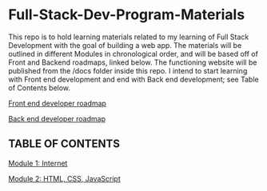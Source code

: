 # Full-Stack-Dev-Program-Materials

This repo is to hold learning materials related to my learning of Full Stack Development with the goal of building a web app. The materials will be outlined in different Modules in chronological order, and will be based off of Front and Backend roadmaps, linked below. The functioning website will be published from the /docs folder inside this repo. I intend to start learning with Front end development and end with Back end development; see Table of Contents below.


[Front end developer roadmap](https://roadmap.sh/frontend)

[Back end developer roadmap](https://roadmap.sh/backend)


## TABLE OF CONTENTS
[Module 1: Internet](https://github.com/boflaherty3/Full-Stack-Dev-Program-Materials/tree/main/Module_1#readme)

[Module 2: HTML, CSS, JavaScript](https://github.com/boflaherty3/Full-Stack-Dev-Program-Materials/tree/main/Module_2#readme)
